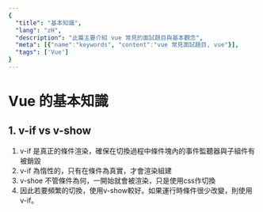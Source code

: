 ```yaml
---
{
  "title": "基本知識",
  "lang": "zH",
  "description": "此篇主要介紹 vue 常見的面試題目與基本觀念",
  "meta": [{"name":"keywords", "content":"vue 常見面試題目, vue"}],
  "tags": ['Vue']
}
---
```


# Vue 的基本知識

## 1.  v-if vs v-show
1. v-if 是真正的條件渲染，確保在切換過程中條件塊內的事件監聽器與子組件有被銷毀
2. v-if 為惰性的，只有在條件為真實，才會渲染組建
3. v-shoe 不管條件為何，一開始就會被渲染，只是使用css作切換
4. 因此若要頻繁的切換，使用v-show較好。如果運行時條件很少改變，則使用v-if。
